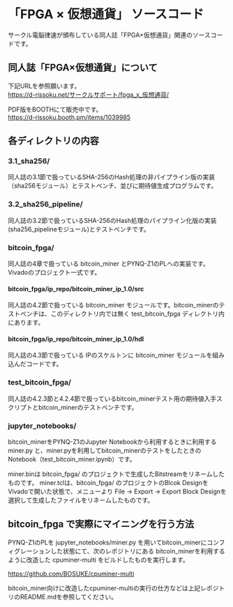 # 「FPGA × 仮想通貨」 ソースコード

サークル電脳律速が頒布している同人誌「FPGA×仮想通貨」関連のソースコードです。

## 同人誌「FPGA×仮想通貨」について

下記URLを参照願います。  
https://d-rissoku.net/サークルサポート/fpga_x_仮想通貨/

PDF版をBOOTHにて販売中です。  
https://d-rissoku.booth.pm/items/1039985

## 各ディレクトリの内容
### 3.1_sha256/
同人誌の3.1節で扱っているSHA-256のHash処理の非パイプライン版の実装（sha256モジュール）とテストベンチ、並びに期待値生成プログラムです。

### 3.2_sha256_pipeline/
同人誌の3.2節で扱っているSHA-256のHash処理のパイプライン化版の実装(sha256_pipelineモジュール)とテストベンチです。

### bitcoin_fpga/
同人誌の4章で扱っている bitcoin_miner とPYNQ-Z1のPLへの実装です。Vivadoのプロジェクト一式です。

#### bitcoin_fpga/ip_repo/bitcoin_miner_ip_1.0/src
同人誌の4.2節で扱っている bitcoin_miner モジュールです。bitcoin_minerのテストベンチは、このディレクトリ内では無く test_bitcoin_fpga ディレクトリ内にあります。

#### bitcoin_fpga/ip_repo/bitcoin_miner_ip_1.0/hdl
同人誌の4.3節で扱っている IPのスケルトンに bitcoin_miner モジュールを組み込んだコードです。

### test_bitcoin_fpga/
同人誌の4.2.3節と4.2.4節で扱っているbitcoin\_minerテスト用の期待値入手スクリプトとbitcoin\_minerのテストベンチです。

### jupyter_notebooks/
bitcoin_minerをPYNQ-Z1のJupyter Notebookから利用するときに利用する miner.py と、miner.pyを利用してbitcoin_minerのテストをしたときのNotebook（test_bitcoin_miner.ipynb）です。

miner.binは bitcoin_fpga/ のプロジェクトで生成したBitstreamをリネームしたものです。
miner.tclは、bitcoin_fpga/ のプロジェクトのBlcok DesignをVivadoで開いた状態で、メニューより File -> Export -> Export Block Designを選択して生成したファイルをリネームしたものです。

## bitcoin_fpga で実際にマイニングを行う方法

PYNQ-Z1のPLを jupyter_notebooks/miner.py を用いてbitcoin_minerにコンフィグレーションした状態にて、次のレポジトリにある bitcoin_minerを利用するように改造した cpuminer-multi をビルドしたものを実行します。

https://github.com/BOSUKE/cpuminer-multi

bitcoin_miner向けに改造したcpuminer-multiの実行の仕方などは上記レポジトリのREADME.mdを参照してください。
